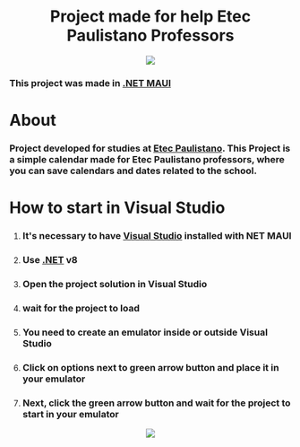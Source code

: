 <h1 align="center"><strong>Project made for help Etec Paulistano Professors</strong></h1>
<p align="center"><img src="https://github.com/user-attachments/assets/6abeb194-55e6-4834-a27b-581ffd02de2f"></p>
<h3>This project was made in <a href="https://learn.microsoft.com/pt-br/dotnet/maui/?view=net-maui-9.0">.NET MAUI</a></h3>
<h1><strong>About</strong></h1>
<h3>Project developed for studies at <a href="https://etecpaulistano.com.br/">Etec Paulistano</a>. This Project is a simple calendar made for Etec Paulistano professors, where you can save calendars and dates related to the school.</h3>
<h1>How to start in Visual Studio</h1>
<ol>
  <li>
    <h3>It's necessary to have <a href="https://visualstudio.microsoft.com/pt-br/vs/community/">Visual Studio</a> installed with NET MAUI</h3>
  </li>
  <li>
    <h3>Use <a href="https://dotnet.microsoft.com/pt-br/download/dotnet-framework">.NET</a> v8</h3>
  </li>
  <li>
    <h3>Open the project solution in Visual Studio</h3>
  </li>
  <li>
    <h3>wait for the project to load</h3>
  </li>
  <li>
    <h3>You need to create an emulator inside or outside Visual Studio</h3>
  </li>
  <li>
    <h3>Click on options next to green arrow button and place it in your emulator</h3>
  </li>
  <li>
    <h3>Next, click the green arrow button and wait for the project to start in your emulator</h3>
  </li>
</ol>
<p align="center">
  <img src="https://github.com/user-attachments/assets/69847c5d-be7c-449e-8ebc-ac345275bda5">
</p>

